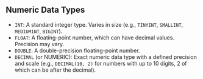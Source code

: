 ## Numeric Data Types

- `INT`: A standard integer type. Varies in size (e.g., `TINYINT`, `SMALLINT`, `MEDIUMINT`, `BIGINT`).
- `FLOAT`: A floating-point number, which can have decimal values. Precision may vary.
- `DOUBLE`: A double-precision floating-point number.
- `DECIMAL` (or NUMERIC): Exact numeric data type with a defined precision and scale (e.g., `DECIMAL(10, 2)` for numbers with up to 10 digits, 2 of which can be after the decimal).
